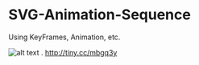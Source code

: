 # SVG-Animation-Sequence

Using KeyFrames, Animation, etc. 

![alt text](https://dash.readme.io/img/emojis/arrow-right-hook.png) .  http://tiny.cc/mbgq3y
